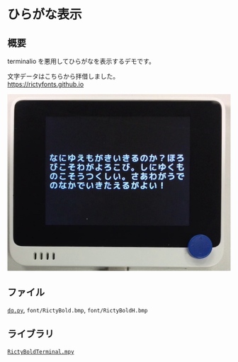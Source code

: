 # ひらがな表示

## 概要
terminalio を悪用してひらがなを表示するデモです。

文字データはこちらから拝借しました。<br/>
https://rictyfonts.github.io

[![YouTube](./DQ.jpg)](https://www.youtube.com/watch?v=3PjxzL76TdA)

## ファイル
   [`dq.py`](/CIRCUITPY/dq.py), `font/RictyBold.bmp`, `font/RictyBoldH.bmp`

## ライブラリ
   [`RictyBoldTerminal.mpy`](/libsrc/RictyBoldTerminal.py)

